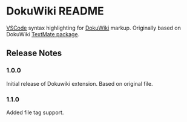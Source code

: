 # DokuWiki README

[VSCode](https://code.visualstudio.com/) syntax highlighting for [DokuWiki](https://www.dokuwiki.org/dokuwiki#) markup.
Originally based on DokuWiki [TextMate package](https://github.com/textmate/dokuwiki.tmbundle).

## Release Notes

### 1.0.0

Initial release of Dokuwiki extension. Based on original file.

### 1.1.0

Added file tag support.
